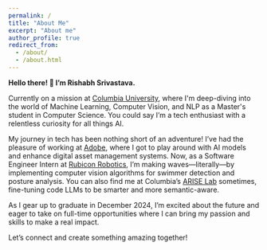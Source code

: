 ```yaml
---
permalink: /
title: "About Me"
excerpt: "About me"
author_profile: true
redirect_from: 
  - /about/
  - /about.html
---
```


**Hello there! 👋 I’m Rishabh Srivastava.**

Currently on a mission at [Columbia University](https://www.columbia.edu/), where I'm deep-diving into the world of Machine Learning, Computer Vision, and NLP as a Master's student in Computer Science. You could say I’m a tech enthusiast with a relentless curiosity for all things AI.

My journey in tech has been nothing short of an adventure! I’ve had the pleasure of working at [Adobe](https://www.adobe.com/in/), where I got to play around with AI models and enhance digital asset management systems. Now, as a Software Engineer Intern at [Rubicon Robotics](https://rubiconrobotics.com/), I’m making waves—literally—by implementing computer vision algorithms for swimmer detection and posture analysis. You can also find me at Columbia’s [ARISE Lab](https://www.rayb.info/ariselab) sometimes, fine-tuning code LLMs to be smarter and more semantic-aware.

As I gear up to graduate in December 2024, I’m excited about the future and eager to take on full-time opportunities where I can bring my passion and skills to make a real impact.

Let’s connect and create something amazing together!
